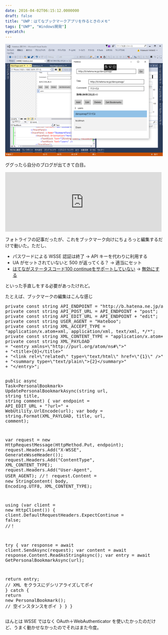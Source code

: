 ```yaml
---
date: 2016-04-02T06:15:12.0000000
draft: false
title: "UWP：はてなブックマークアプリを作るときのメモ"
tags: ["UWP", "Windows開発"]
eyecatch: 
---
```

<p><span itemscope itemtype="http://schema.org/Photograph"><img src="20160402055718.png" alt="f:id:daruyanagi:20160402055718p:plain" title="f:id:daruyanagi:20160402055718p:plain" class="hatena-fotolife" itemprop="image"></span></p><p>ググったら自分のブログが出てきて白目。</p><p><iframe src="https://hatenablog-parts.com/embed?url=https%3A%2F%2Fblog.daruyanagi.jp%2Fentry%2F2013%2F04%2F30%2F190004" title="Widows Store Apps: WSSE 認証（はてなフォトライフ） - だるろぐ" class="embed-card embed-blogcard" scrolling="no" frameborder="0" style="display: block; width: 100%; height: 190px; max-width: 500px; margin: 10px 0px;"></iframe></p><p>フォトライフの記事だったが、これをブックマーク向けにちょろっと編集するだけで動いた。ただし、</p>

<ul>
<li>パスワードによる WSSE 認証は終了 → API キーを代わりに利用する</li>
<li>UA がセットされていないと 500 が返ってくる？ → 適当にセット</li>
<li><a href="http://d.hatena.ne.jp/tomity/20080213/1202890384">&#x306F;&#x3066;&#x306A;&#x304C;&#x30B9;&#x30C6;&#x30FC;&#x30BF;&#x30B9;&#x30B3;&#x30FC;&#x30C9;100 continue&#x3092;&#x30B5;&#x30DD;&#x30FC;&#x30C8;&#x3057;&#x3066;&#x3044;&#x306A;&#x3044;</a> → <a href="http://stackoverflow.com/questions/14595021/how-to-disable-the-expect-100-continue-header-in-winrts-httpwebrequest">&#x7121;&#x52B9;&#x306B;&#x3059;&#x308B;</a></li>
</ul><p>といった手直しをする必要があったけれど。</p><p>たとえば、ブックマークの編集はこんな感じ</p>
<pre class="code lang-cs" data-lang="cs" data-unlink>
<span class="synType">private</span> <span class="synType">const</span> <span class="synType">string</span> API_ENDPOINT = <span class="synConstant">&quot;http://b.hatena.ne.jp/atom/&quot;</span>;
<span class="synType">private</span> <span class="synType">const</span> <span class="synType">string</span> API_POST_URL = API_ENDPOINT + <span class="synConstant">&quot;post&quot;</span>;
<span class="synType">private</span> <span class="synType">const</span> <span class="synType">string</span> API_EDIT_URL = API_ENDPOINT + <span class="synConstant">&quot;edit&quot;</span>;
<span class="synType">private</span> <span class="synType">const</span> <span class="synType">string</span> USER_AGENT = <span class="synConstant">&quot;Hateboo&quot;</span>;
<span class="synType">private</span> <span class="synType">const</span> <span class="synType">string</span> XML_ACCEPT_TYPE =
<span class="synConstant">&quot;application/x.atom+xml, application/xml, text/xml, */*&quot;</span>;
<span class="synType">private</span> <span class="synType">const</span> <span class="synType">string</span> XML_CONTENT_TYPE = <span class="synConstant">&quot;application/x.atom+xml&quot;</span>;
<span class="synType">private</span> <span class="synType">const</span> <span class="synType">string</span> XML_PAYLOAD
= <span class="synConstant">&quot;&lt;entry xmlns=</span><span class="synSpecial">\&quot;</span><span class="synConstant">http://purl.org/atom/ns#</span><span class="synSpecial">\&quot;</span><span class="synConstant">&gt;&quot;</span>
+ <span class="synConstant">&quot;&lt;title&gt;{0}&lt;/title&gt;&quot;</span>
+ <span class="synConstant">&quot;&lt;link rel=</span><span class="synSpecial">\&quot;</span><span class="synConstant">related</span><span class="synSpecial">\&quot;</span><span class="synConstant"> type=</span><span class="synSpecial">\&quot;</span><span class="synConstant">text/html</span><span class="synSpecial">\&quot;</span><span class="synConstant"> href=</span><span class="synSpecial">\&quot;</span><span class="synConstant">{1}</span><span class="synSpecial">\&quot;</span><span class="synConstant"> /&gt;&quot;</span>
+ <span class="synConstant">&quot;&lt;summary type=</span><span class="synSpecial">\&quot;</span><span class="synConstant">text/plain</span><span class="synSpecial">\&quot;</span><span class="synConstant">&gt;{2}&lt;/summary&gt;&quot;</span>
+ <span class="synConstant">&quot;&lt;/entry&gt;&quot;</span>;

<span class="synType">public</span> async Task&lt;PersonalBookmark&gt;
UpdatePersonalBookmarkAsync(<span class="synType">string</span> url, <span class="synType">string</span> title, <span class="synType">string</span> comment)
{
var endpoint = API_EDIT_URL + <span class="synConstant">&quot;?url=&quot;</span> + WebUtility.UrlEncode(url);
var body = <span class="synType">string</span>.Format(XML_PAYLOAD, title, url, comment);

var request = <span class="synStatement">new</span> HttpRequestMessage(HttpMethod.Put, endpoint);
request.Headers.Add(<span class="synConstant">&quot;X-WSSE&quot;</span>, GenerateWsseHeader());
request.Headers.Add(<span class="synConstant">&quot;ContentType&quot;</span>, XML_CONTENT_TYPE);
request.Headers.Add(<span class="synConstant">&quot;User-Agent&quot;</span>, USER_AGENT); <span class="synComment">//！</span>
request.Content = <span class="synStatement">new</span> StringContent(
body, Encoding.UTF8, XML_CONTENT_TYPE);

<span class="synStatement">using</span> (var client = <span class="synStatement">new</span> HttpClient())
{
client.DefaultRequestHeaders.ExpectContinue = <span class="synConstant">false</span>; <span class="synComment">//！</span>

<span class="synStatement">try</span>
{
var response = await client.SendAsync(request);
var content = await response.Content.ReadAsStringAsync();
var entry = await GetPersonalBookmarkAsync(url);

<span class="synStatement">return</span> entry; <span class="synComment">// XML をクラスにデシリアライズしてポイ</span>
}
<span class="synStatement">catch</span>
{
<span class="synStatement">return</span> <span class="synStatement">new</span> PersonalBookmark(); <span class="synComment">// 空インスタンスをポイ</span>
}
}
}
</pre><p>ほんとは WSSE ではなく OAuth＋WebAuthenticator を使いたかったのだけど、うまく動かせなかったのでそれはまた今度。</p>
